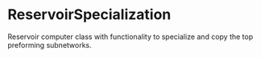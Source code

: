 # ReservoirSpecialization
Reservoir computer class with functionality to specialize and copy the top preforming subnetworks.
